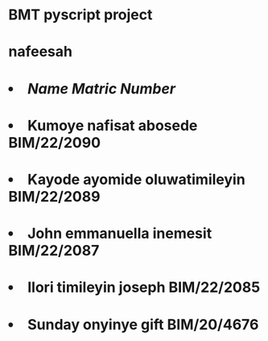 # BMT pyscript project
# nafeesah
# 

#      <li><em>Name</em> <em>Matric Number</em></li>
#
#      <li>Kumoye nafisat abosede <b>BIM/22/2090</b></li>
#      <li>Kayode ayomide oluwatimileyin <b>BIM/22/2089</b></li>
#      <li>John emmanuella inemesit <b>BIM/22/2087</b></li>
#      <li>Ilori timileyin joseph <b>BIM/22/2085</b></li>
#      <li>Sunday onyinye gift <b>BIM/20/4676</b></li>